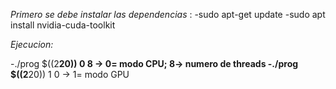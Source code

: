 *Primero se debe instalar las dependencias* : 
-sudo apt-get update
-sudo apt install nvidia-cuda-toolkit


*Ejecucion:*

-./prog $((2**20)) 0 8 -> 0= modo CPU; 8-> numero de threads
-./prog $((2**20)) 1 0 -> 1= modo GPU
